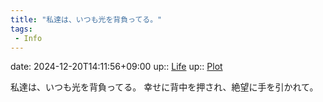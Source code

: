 ```yaml
---
title: "私達は、いつも光を背負ってる。"
tags:
 - Info
---
```


date: 2024-12-20T14:11:56+09:00
up:: [Life](../Bar/Novel/Chaos/Life.md)
up:: [Plot](../Bar/Novel/Chaos/Plot.md)

私達は、いつも光を背負ってる。
幸せに背中を押され、絶望に手を引かれて。
